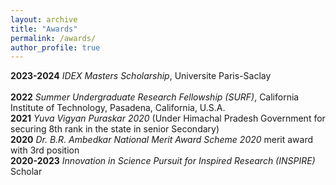 ```yaml
---
layout: archive
title: "Awards"
permalink: /awards/
author_profile: true
---
```


<b>2023-2024</b>  <var>IDEX Masters Scholarship</var>, Universite Paris-Saclay <br>  
<b>2022</b>       <var>Summer Undergraduate Research Fellowship (SURF)</var>, California Institute of Technology, Pasadena, California, U.S.A. <br> 
<b>2021</b>       <var>Yuva Vigyan Puraskar 2020</var> (Under Himachal Pradesh Government for securing 8th rank in the state in senior Secondary) <br> 
<b>2020</b>       <var>Dr. B.R. Ambedkar National Merit Award Scheme 2020</var> merit award with 3rd position <br> 
<b>2020-2023</b>  <var>Innovation in Science Pursuit for Inspired Research (INSPIRE)</var> Scholar <br> 


